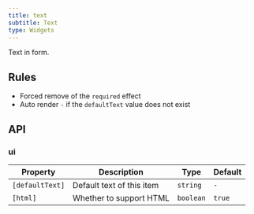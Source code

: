 ```yaml
---
title: text
subtitle: Text
type: Widgets
---
```


Text in form.

## Rules

- Forced remove of the `required` effect
- Auto render `-` if the `defaultText` value does not exist

## API

### ui

| Property        | Description               | Type     | Default |
| --------------- | ------------------------- | -------- | ------- |
| `[defaultText]` | Default text of this item | `string` | `-`     |
| `[html]` | Whether to support HTML | `boolean` | `true` |

